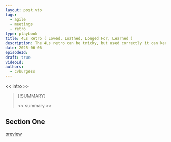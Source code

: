 ```yaml
---
layout: post.vto
tags:
  - agile
  - meetings
  - retro
type: playbook
title: 4Ls Retro ( Loved, Loathed, Longed For, Learned )
description: The 4Ls retro can be tricky, but used correctly it can keep the focus on growth and build momentum for your team
date: 2025-06-06
episodeId: 
draft: true
videoId: 
authors:
  - cvburgess
---
```


<< intro >>

> [!SUMMARY]
>
> << summary >>

## Section One
[preview](https://www.atlassian.com/team-playbook/plays/4-ls-retrospective-technique)
